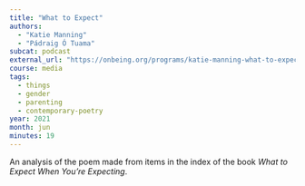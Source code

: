 ```yaml
---
title: "What to Expect"
authors:
  - "Katie Manning"
  - "Pádraig Ó Tuama"
subcat: podcast
external_url: "https://onbeing.org/programs/katie-manning-what-to-expect/"
course: media
tags:
  - things
  - gender
  - parenting
  - contemporary-poetry
year: 2021
month: jun
minutes: 19
---
```


An analysis of the poem made from items in the index of the book *What to Expect When You’re Expecting*.
